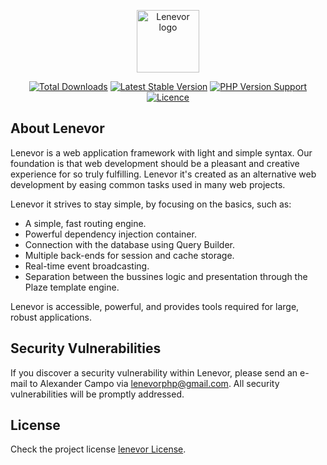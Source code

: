 <p align="center"><a href="https://lenevor.com" target="_blank"><img src="https://avatars2.githubusercontent.com/u/50193329?s=200&v=4" title="Lenevor logo" height="100" width="100"></a></p>

<p align="center">
    <a href="https://packagist.org/packages/lenevor/lenevor"><img src="https://img.shields.io/packagist/dt/lenevor/lenevor?color=gr" title="Total Downloads"></a>
    <a href="https://packagist.org/packages/lenevor/lenevor"><img src="https://img.shields.io/packagist/v/lenevor/lenevor?color=blue" title="Latest Stable Version"></a>
    <a href="https://packagist.org/packages/lenevor/lenevor"><img src="https://img.shields.io/packagist/php-v/lenevor/lenevor" title="PHP Version Support"></a>
    <a href="https://packagist.org/packages/lenevor/lenevor"><img src="https://img.shields.io/packagist/l/lenevor/lenevor" title="Licence"></a>
</p>

## About Lenevor

Lenevor is a web application framework with light and simple syntax. Our foundation is that web development should be a pleasant and creative experience for so truly fulfilling. Lenevor it's created as an alternative web development by easing common tasks used in many web projects. 

Lenevor it strives to stay simple, by focusing on the basics, such as:

- A simple, fast routing engine.
- Powerful dependency injection container.
- Connection with the database using Query Builder.
- Multiple back-ends for session and cache storage.
- Real-time event broadcasting.
- Separation between the bussines logic and presentation through the Plaze template engine.

Lenevor is accessible, powerful, and provides tools required for large, robust applications.

## Security Vulnerabilities

If you discover a security vulnerability within Lenevor, please send an e-mail to Alexander Campo via [lenevorphp@gmail.com](mailto:lenevorphp@gmail.com). All security vulnerabilities will be promptly addressed.

## License

Check the project license [lenevor License](https://opensource.org/licenses/BSD-3-Clause).
